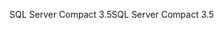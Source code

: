 <span data-ttu-id="68412-101">SQL Server Compact 3.5</span><span class="sxs-lookup"><span data-stu-id="68412-101">SQL Server Compact 3.5</span></span>